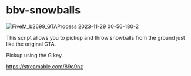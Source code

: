 # bbv-snowballs
![FiveM_b2699_GTAProcess 2023-11-29 00-56-180-2](https://github.com/BuddyNotFound/bbv-snowballs/assets/74051918/ead66b8b-d7e6-4e63-b881-0c4eecc36570)

This script allows you to pickup and throw snowballs from the ground just like the original GTA.

Pickup using the G key.


https://streamable.com/89o9nz

